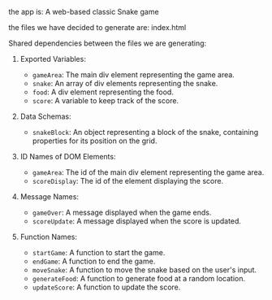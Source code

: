 the app is: A web-based classic Snake game

the files we have decided to generate are: index.html

Shared dependencies between the files we are generating:

1. Exported Variables: 
   - `gameArea`: The main div element representing the game area.
   - `snake`: An array of div elements representing the snake.
   - `food`: A div element representing the food.
   - `score`: A variable to keep track of the score.

2. Data Schemas: 
   - `snakeBlock`: An object representing a block of the snake, containing properties for its position on the grid.

3. ID Names of DOM Elements: 
   - `gameArea`: The id of the main div element representing the game area.
   - `scoreDisplay`: The id of the element displaying the score.

4. Message Names: 
   - `gameOver`: A message displayed when the game ends.
   - `scoreUpdate`: A message displayed when the score is updated.

5. Function Names: 
   - `startGame`: A function to start the game.
   - `endGame`: A function to end the game.
   - `moveSnake`: A function to move the snake based on the user's input.
   - `generateFood`: A function to generate food at a random location.
   - `updateScore`: A function to update the score.